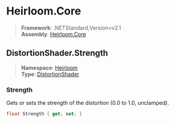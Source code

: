 # Heirloom.Core

> **Framework**: .NETStandard,Version=v2.1  
> **Assembly**: [Heirloom.Core][0]  

## DistortionShader.Strength

> **Namespace**: [Heirloom][0]  
> **Type**: [DistortionShader][1]  

### Strength

Gets or sets the strength of the distortion (0.0 to 1.0, unclamped).

```cs
float Strength { get; set; }
```

[0]: ../Heirloom.Core.md
[1]: Heirloom.DistortionShader.md
